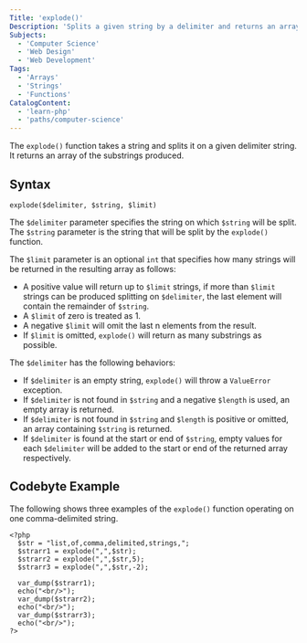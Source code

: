 ```yaml
---
Title: 'explode()'
Description: 'Splits a given string by a delimiter and returns an array of the substrings produced.'
Subjects:
  - 'Computer Science'
  - 'Web Design'
  - 'Web Development'
Tags:
  - 'Arrays'
  - 'Strings'
  - 'Functions'
CatalogContent:
  - 'learn-php'
  - 'paths/computer-science'
---
```


The `explode()` function takes a string and splits it on a given delimiter string. It returns an array of the substrings produced.

## Syntax

```pseudo
explode($delimiter, $string, $limit)
```

The `$delimiter` parameter specifies the string on which `$string` will be split.
The `$string` parameter is the string that will be split by the `explode()` function.

The `$limit` parameter is an optional `int` that specifies how many strings will be returned in the resulting array as follows:

- A positive value will return up to `$limit` strings, if more than `$limit` strings can be produced splitting on `$delimiter`, the last element will contain the remainder of `$string`.
- A `$limit` of zero is treated as 1.
- A negative `$limit` will omit the last n elements from the result.
- If `$limit` is omitted, `explode()` will return as many substrings as possible.

The `$delimiter` has the following behaviors:

- If `$delimiter` is an empty string, `explode()` will throw a `ValueError` exception.
- If `$delimiter` is not found in `$string` and a negative `$length` is used, an empty array is returned.
- If `$delimiter` is not found in `$string` and `$length` is positive or omitted, an array containing `$string` is returned.
- If `$delimiter` is found at the start or end of `$string`, empty values for each `$delimiter` will be added to the start or end of the returned array respectively.

## Codebyte Example

The following shows three examples of the `explode()` function operating on one comma-delimited string.

```codebyte/php
<?php
  $str = "list,of,comma,delimited,strings,";
  $strarr1 = explode(",",$str);
  $strarr2 = explode(",",$str,5);
  $strarr3 = explode(",",$str,-2);

  var_dump($strarr1);
  echo("<br/>");
  var_dump($strarr2);
  echo("<br/>");
  var_dump($strarr3);
  echo("<br/>");
?>

```
